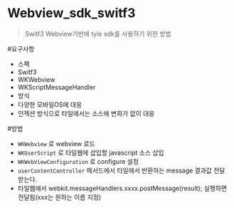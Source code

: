 # Webview_sdk_switf3
> Switf3 Webview기반에 tyle sdk를 사용하기 위한 방법

#요구사항
- 스펙
 - Switf3
 - WKWebview
 - WKScriptMessageHandler
- 방식
 - 다양한 모바일OS에 대응
 - 인젝션 방식으로 타일에서는 소스에 변화가 없이 대응

#방법
- `WKWebview` 로 webview 로드
- `WKUserScript` 로 타일웹에 삽입할 javascript 소스 삽입
- `WKWebViewConfiguration` 로 configure 설정
- `userContentController` 메서드에서 타일에서 반환하는 message 결과값 전달 받는다.
- 타일웹에서 webkit.messageHandlers.xxxx.postMessage(result); 실행하면 전달됨(xxx는 원하는 이름 지정)
